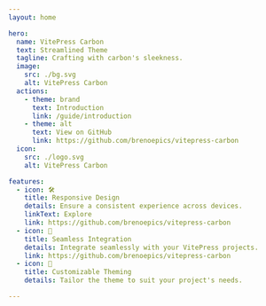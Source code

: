 ```yaml
---
layout: home

hero:
  name: VitePress Carbon
  text: Streamlined Theme
  tagline: Crafting with carbon's sleekness.
  image:
    src: ./bg.svg
    alt: VitePress Carbon
  actions:
    - theme: brand
      text: Introduction
      link: /guide/introduction
    - theme: alt
      text: View on GitHub
      link: https://github.com/brenoepics/vitepress-carbon
  icon: 
    src: ./logo.svg
    alt: VitePress Carbon

features:
  - icon: 🛠️
    title: Responsive Design
    details: Ensure a consistent experience across devices.
    linkText: Explore
    link: https://github.com/brenoepics/vitepress-carbon
  - icon: 🧩
    title: Seamless Integration
    details: Integrate seamlessly with your VitePress projects.
    link: https://github.com/brenoepics/vitepress-carbon
  - icon: 🎨
    title: Customizable Theming
    details: Tailor the theme to suit your project's needs.

---
```


